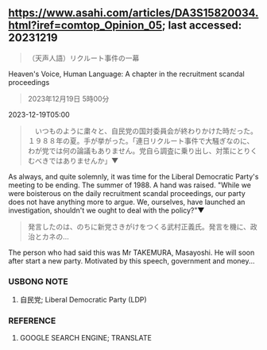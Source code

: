 ## https://www.asahi.com/articles/DA3S15820034.html?iref=comtop_Opinion_05; last accessed: 20231219

> （天声人語）リクルート事件の一幕

Heaven's Voice, Human Language: A chapter in the recruitment scandal proceedings

> 2023年12月19日 5時00分

2023-12-19T05:00

>　いつものように粛々と、自民党の国対委員会が終わりかけた時だった。１９８８年の夏。手が挙がった。「連日リクルート事件で大騒ぎなのに、わが党では何の論議もありません。党自ら調査に乗り出し、対策にとりくむべきではありませんか」▼

As always, and quite solemnly, it was time for the Liberal Democratic Party's meeting to be ending. The summer of 1988. A hand was raised. "While we were boisterous on the daily recruitment scandal proceedings, our party does not have anything more to argue. We, ourselves, have launched an investigation, shouldn't we ought to deal with the policy?"▼

> 発言したのは、のちに新党さきがけをつくる武村正義氏。発言を機に、政治とカネの…

The person who had said this was Mr TAKEMURA, Masayoshi. He will soon after start a new party. Motivated by this speech, government and money...

### USBONG NOTE

1) 自民党; Liberal Democratic Party (LDP)

### REFERENCE

1) GOOGLE SEARCH ENGINE; TRANSLATE
